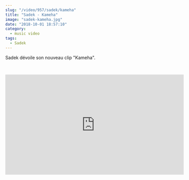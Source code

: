 ```yaml
--- 
slug: "/video/957/sadek/kameha"
title: "Sadek - Kameha"
image: "sadek-kameha.jpg"
date: "2018-10-01 18:57:10"
category:
  - music video
tags:
  - Sadek
---
```

<p>Sadek dévoile son nouveau clip "Kameha".</p><br/><p><iframe width="560" height="315" src="https://www.youtube.com/embed/rsjpAs1fQt0" frameborder="0" allow="autoplay; encrypted-media" allowfullscreen></iframe></p>